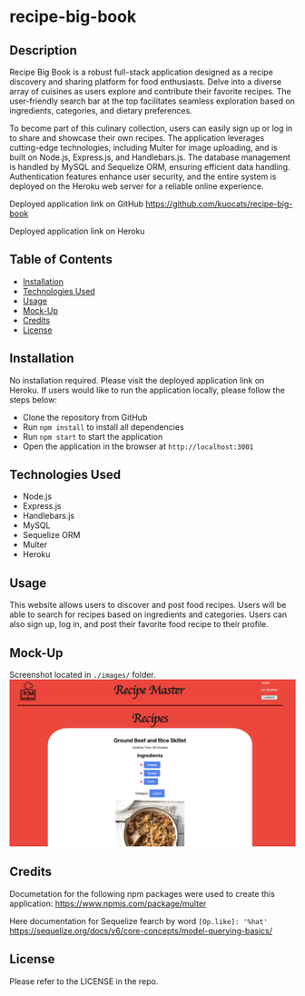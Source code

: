 # recipe-big-book

## Description

Recipe Big Book is a robust full-stack application designed as a recipe discovery and sharing platform for food enthusiasts. Delve into a diverse array of cuisines as users explore and contribute their favorite recipes. The user-friendly search bar at the top facilitates seamless exploration based on ingredients, categories, and dietary preferences.

To become part of this culinary collection, users can easily sign up or log in to share and showcase their own recipes. The application leverages cutting-edge technologies, including Multer for image uploading, and is built on Node.js, Express.js, and Handlebars.js. The database management is handled by MySQL and Sequelize ORM, ensuring efficient data handling. Authentication features enhance user security, and the entire system is deployed on the Heroku web server for a reliable online experience.

Deployed application link on GitHub
https://github.com/kuocats/recipe-big-book

Deployed application link on Heroku

## Table of Contents

- [Installation](#installation)
- [Technologies Used](#technologies-used)
- [Usage](#usage)
- [Mock-Up](#mock-up)
- [Credits](#credits)
- [License](#license)

## Installation

No installation required. Please visit the deployed application link on Heroku.
If users would like to run the application locally, please follow the steps below:

- Clone the repository from GitHub
- Run `npm install` to install all dependencies
- Run `npm start` to start the application
- Open the application in the browser at `http://localhost:3001`

## Technologies Used

- Node.js
- Express.js
- Handlebars.js
- MySQL
- Sequelize ORM
- Multer
- Heroku

## Usage

This website allows users to discover and post food recipes. Users will be able to search for recipes based on ingredients and categories. Users can also sign up, log in, and post their favorite food recipe to their profile.

## Mock-Up

Screenshot located in `./images/` folder.
![recipe-big-book](./uploads/screenshot.png)

## Credits

Documetation for the following npm packages were used to create this application:
https://www.npmjs.com/package/multer

Here documentation for Sequelize fearch by word
`[Op.like]: '%hat'`
https://sequelize.org/docs/v6/core-concepts/model-querying-basics/

## License

Please refer to the LICENSE in the repo.
